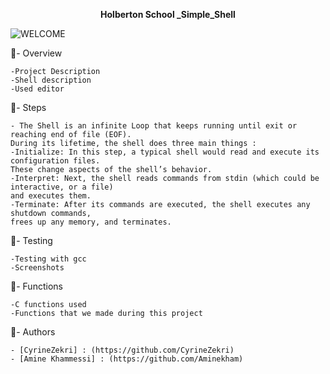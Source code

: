 <p style="text-align: center; font-weight: bold"> Holberton School _Simple_Shell</p>

![WELCOME](https://i.pinimg.com/originals/9d/b9/71/9db9712c704dfba57ad2737bcf0de8a3.gif)

:round_pushpin:- Overview 

    -Project Description
    -Shell description
    -Used editor

:round_pushpin:- Steps 

    - The Shell is an infinite Loop that keeps running until exit or reaching end of file (EOF).
    During its lifetime, the shell does three main things : 
    -Initialize: In this step, a typical shell would read and execute its configuration files. 
    These change aspects of the shell’s behavior.
    -Interpret: Next, the shell reads commands from stdin (which could be interactive, or a file)
    and executes them.
    -Terminate: After its commands are executed, the shell executes any shutdown commands,
    frees up any memory, and terminates.


:pushpin:- Testing

    -Testing with gcc
    -Screenshots

:dart:- Functions

    -C functions used
    -Functions that we made during this project

:dart:- Authors

    - [CyrineZekri] : (https://github.com/CyrineZekri)
    - [Amine Khammessi] : (https://github.com/Aminekham)